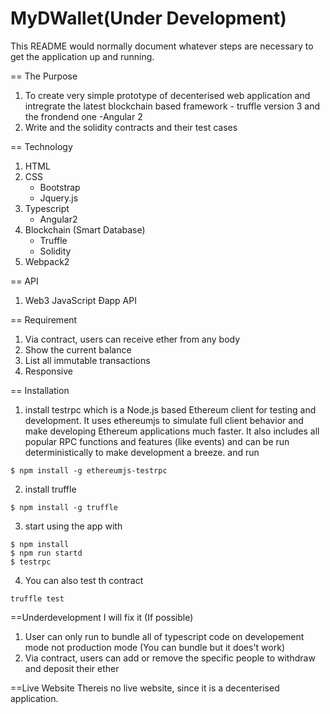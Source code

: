 # MyDWallet(Under Development)


This README would normally document whatever steps are necessary to get the
application up and running.

== The Purpose
1. To create very simple prototype of decenterised web application and intregrate
the latest blockchain based framework - truffle version 3 and the frondend one -Angular 2
2. Write and the solidity contracts and their test cases


== Technology
1. HTML
2. CSS
   * Bootstrap
    * Jquery.js
3. Typescript
   * Angular2
4. Blockchain (Smart Database)
   * Truffle
    * Solidity
5. Webpack2

== API
1. Web3 JavaScript Ðapp API


== Requirement
1. Via contract, users can receive ether from any body
2. Show the current balance
3. List all immutable transactions
4. Responsive


== Installation
1. install testrpc which is a Node.js based Ethereum client for testing and development. It uses ethereumjs to simulate full client behavior and make developing Ethereum applications much faster. It also includes all popular RPC functions and features (like events) and can be run deterministically to make development a breeze. and run
```
$ npm install -g ethereumjs-testrpc
```

2. install truffle
```
$ npm install -g truffle
```

3. start using the app with
```
$ npm install 
$ npm run startd
$ testrpc
```

4. You can also test th contract
```
truffle test
```

==Underdevelopment I will fix it (If possible)
1. User can only run to bundle all of typescript code on developement mode not production mode (You can bundle but it does't work)
2. Via contract, users can add or remove the specific people to withdraw and deposit their ether


==Live Website
Thereis no live website, since it is a decenterised application.
